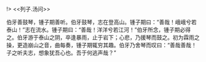 !> <<列子.汤问>>

伯牙善鼓琴，锺子期善听。伯牙鼓琴，志在登高山。锺子期曰：“善哉！峨峨兮若泰山！”志在流水。锺子期曰：“善哉！洋洋兮若江河！”伯牙所念，锺子期必得之。伯牙游于泰山之阴，卒逢暴雨，止于岩下；心悲，乃援琴而鼓之。初为霖雨之操，更造崩山之音，曲每奏，锺子期辄穷其趣。伯牙乃舍琴而叹曰：“善哉善哉！子之听夫志，想象犹吾心也。吾于何逃声哉？”
